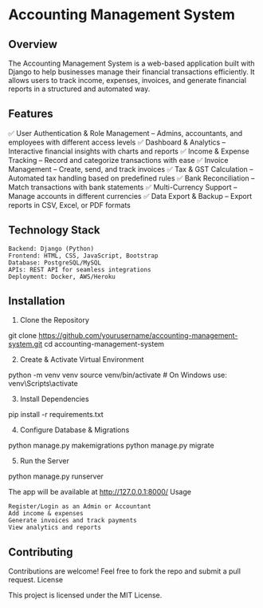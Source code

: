 # Accounting Management System
## Overview

The Accounting Management System is a web-based application built with Django to help businesses manage their financial transactions efficiently. It allows users to track income, expenses, invoices, and generate financial reports in a structured and automated way.

## Features

✅ User Authentication & Role Management – Admins, accountants, and employees with different access levels
✅ Dashboard & Analytics – Interactive financial insights with charts and reports
✅ Income & Expense Tracking – Record and categorize transactions with ease
✅ Invoice Management – Create, send, and track invoices
✅ Tax & GST Calculation – Automated tax handling based on predefined rules
✅ Bank Reconciliation – Match transactions with bank statements
✅ Multi-Currency Support – Manage accounts in different currencies
✅ Data Export & Backup – Export reports in CSV, Excel, or PDF formats

## Technology Stack

    Backend: Django (Python)
    Frontend: HTML, CSS, JavaScript, Bootstrap
    Database: PostgreSQL/MySQL
    APIs: REST API for seamless integrations
    Deployment: Docker, AWS/Heroku

## Installation
1. Clone the Repository

git clone https://github.com/yourusername/accounting-management-system.git
cd accounting-management-system

2. Create & Activate Virtual Environment

python -m venv venv
source venv/bin/activate  # On Windows use: venv\Scripts\activate

3. Install Dependencies

pip install -r requirements.txt

4. Configure Database & Migrations

python manage.py makemigrations
python manage.py migrate

5. Run the Server

python manage.py runserver

The app will be available at http://127.0.0.1:8000/
Usage

    Register/Login as an Admin or Accountant
    Add income & expenses
    Generate invoices and track payments
    View analytics and reports

## Contributing

Contributions are welcome! Feel free to fork the repo and submit a pull request.
License

This project is licensed under the MIT License.
